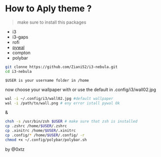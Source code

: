 # How to Aply theme ?

> make sure to install this packages
* i3 
* i3-gaps
* rofi
* [pywal](https://github.com/dylanaraps/pywal/wiki/Installation)
* compton
* polybar
```bash
git clonne https://github.com/Ziani52/i3-nebula.git
cd i3-nebula
```
```
$USER is your username folder in /home 
```
now choose your wallpaper with or use the default in .config/i3/wall02.jpg
```bash
wal -i ~/.config/i3/wall02.jpg #default wallpaper
wal -i /path/to/wall.png # eny error istall pywal Ok
```
& 
```bash
chsh -s /usr/bin/zsh $USER # make sure that zsh is installed
cp .zshrc /home/$USER/.zshrc
cp .xinitrc /home/$USER/.xinitrc
cp .config/* /home/$USER/.config/ -r
chmod +x ~/.config/polybar/polybar.sh
```
by @0xtz

